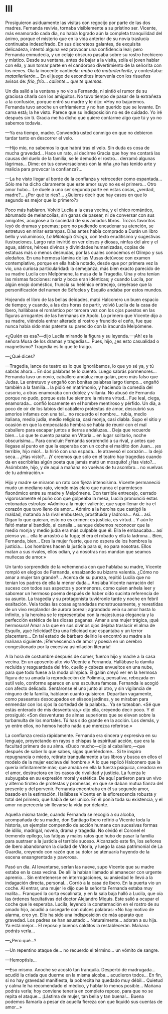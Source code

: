 # III

Prosiguieron asiduamente las visitas con regocijo por parte de las dos madres.
Fernanda revivía, tornaba visiblemente a su prístino ser. Vicente, más
enamorado cada día, no había logrado aún la completa tranquilidad del ánimo,
porque el misterio que en la vida anterior de su novia traslucía continuaba
indescifrado. En sus discreteos galantes, de exquisita delicadeza, intentó
alguna vez provocar una confidencia leal; pero Fernanda enmudecía, y un celaje
obscuro pasaba sobre su rostro hechicero y místico. Desde su ventana, antes de
bajar a la visita, solía el joven hablar con ella, y aun tomar parte en el
candoroso divertimiento de la señorita con los nenes. Oía la inocente
cantinela: *ambo ató matarilerilerite*, y contestaba: *matarilerilerón*...  En
el juego de escondites intervenía con los risueños avisos de: *frío*, *frío*...
*caliente*... *que te quemas*.

Un día salió a la ventana y no vio a Fernanda, ni sintió el rumor de su
graciosa charla con los amiguitos. No tuvo tiempo de pasar de la extrañeza a la
confusión, porque entró su madre y le dijo: «Hoy no bajaremos. Fernanda tuvo
anoche un enfriamiento y no han querido que se levante. En cama está; la he
visto. Parece que su indisposición no es de cuidado. Yo iré después sin ti.
Gracia me ha dicho que quiere contarme algo que tú y yo no sabemos todavía.

—Ya era tiempo, madre. Convendrá usted conmigo en que no debieron tardar tanto
en descorrer el velo.

—Hijo mío, no sabemos lo que habrá tras el velo. Sin duda es cosa de mucha
gravedad... Hace un rato, al decirme Gracia que hoy me contará las causas del
duelo de la familia, se le demudó el rostro... derramó algunas lágrimas...
Dime: en tus conversaciones con la niña ¿no has tenido arte y malicia para
provocar la confianza?...

—La he visto llegar al borde de la confianza y retroceder como espantada...
Sólo me ha dicho claramente que este amor suyo no es el primero... Otro amor
hubo... Le duele a uno ser segunda parte en estas cosas, ¿verdad, madre?...
¿Por qué te ríes?... ¿Quieres decir que hay casos en que lo segundo es mejor
que lo primero?»

Poco más hablaron. Volvió Lucila a la casa vecina, y el chico romántico,
abrumado de melancolías, sin ganas de pasear, ni de conversar con sus amigotes,
acogiose a la sociedad de sus amados libros. Trozos favoritos leyó de dramas
y poemas; pero no pudiendo encadenar su atención, se entretuvo en mirar
estampas. Días antes había comprado a Durán un libro bello y voluminoso, *La
Mitología Griega*, con texto eruditísimo y sugestivas ilustraciones. Largo rato
invirtió en ver dioses y diosas, ninfas del aire y el agua, sátiros, héroes
divinos y divinidades humanizadas, copias de estatuas más o menos desnudas, por
las cuales conocemos el Olimpo y sus aledaños.  En una hermosa lámina de las
Musas detúvose con examen contemplativo, porque en ella había notado, desde que
por primera vez la vio, una curiosa particularidad: la semejanza, más bien
exacto parecido de su madre Lucila con Melpómene, la musa de la Tragedia. Una
y otra tenían las mismas facciones: nariz y boca eran idénticas; y cuando
Lucila, por algún enojo doméstico, fruncía su helénico entrecejo, creyérase que
la personificación del numen de Sófocles y Esquilo andaba por estos mundos.

Hojeando el libro de las bellas deidades, mató Halconero un buen espacio de
tiempo; y cuando, a las dos horas de partir, volvió Lucila de la casa de Ibero,
hallábase el romántico por tercera vez con los ojos puestos en las figuras
arrogantes de las hermanas de Apolo. Lo primero que Vicente dijo a su madre,
viéndola entrar alterado el rostro y fruncido el ceño, fue que nunca había sido
más patente su parecido con la iracunda Melpómene.

«¿Quién es esa?—dijo Lucila mirando la figura y su leyenda.—¡Ah! es la señora
Musa de los dramas y tragedias... Pues, hijo, ¿es esto casualidad o magnetismo?
Tragedia es lo que te traigo.

—¿Qué dices?

—Tragedia, lance de teatro es lo que ignorábamos, lo que yo sé ya, y tú sabrás
ahora... En dos palabras te lo cuento. Luego sabrás pormenores... Fernanda tuvo
un novio, caballero andaluz muy galán, pero más falso que Judas. La entretuvo
y engañó con bonitas palabras largo tiempo... engañó también a la familia... la
pidió en matrimonio, y haciendo la comedia del casorio, a otras enamoraba con
doblez y villanía. No abusó de Fernanda porque no pudo, porque esta fue siempre
la misma virtud... Fue leal, ciega, enamorada...  confió locamente en el hombre
mentiroso y pérfido. Un día, a poco de oír de los labios del caballero
protestas de amor, descubrió sus amoríos infames con una tal... no recuerdo el
nombre... rubia, medio italiana, medio judía, medio religiosa, casi monja, casi
diabla. Supo el sitio y ocasión en que la empecatada hembra se había de reunir
con el mal caballero para escapar juntos a tierras andaluzas... Deja que
recuerde bien... Lo que te cuento pasaba en Vitoria... en lugar solitario,
noche obscurísima... Para concluir: Fernanda sorprendió a su rival, y antes que
llegase al punto en que la esperaba con un coche el maldito don Juan... ¡es
terrible, hijo mío!... la hirió con una espada... le atravesó el corazón... la
dejó seca... ¿Has visto?... ¡Y creemos que sólo en el teatro hay tragedias
cuando da en escribirlas algún poeta que jamás mató un mosquito! ¿Has visto?...
Asómbrate, hijo, y de aquí a mañana no vuelvas de tu asombro... no vuelvas de
tu admiración.»

Hijo y madre se miraron un rato con fijeza intensísima. Vicente permaneció mudo
un mediano rato, viendo más claro que nunca el parentesco fisonómico entre su
madre y Melpómene. Con terrible entrecejo, cerrado vigorosamente el puño con
que golpeaba la mesa, Lucila pronunció estas entonadas estrofas: «Admiro a la
mujer valiente, que supo llenar de ira el corazón que tuvo lleno de amor...
Admiro a la heroína que castigó la maldad, matando a la rival embustera,
prostituida y ladrona... Así... así. Digan lo que quieran, esto no es crimen:
es justicia, es virtud... Y aún le faltó matar al bandido, al canalla...
aunque debemos reconocer que la medio monja y medio judía era más culpable que
él. Ella le embaucaba... así pienso yo... ella le arrastró a la fuga; él era el
robado y ella la ladrona... Bien, Fernanda, bien... Eres la mujer fuerte, que
no espera de los hombres la justicia... Los hombres hacen la justicia para sí,
no para nosotras. Ellos matan a sus rivales, ellos odian, y a nosotras nos
mandan que seamos muñecas de amor.»

Un tanto sorprendido de la vehemencia con que hablaba su madre, Vicente rompió
en elogios de Fernanda, ensalzando su bizarra valentía. ¿Cómo no amar a mujer
tan grande?... Acerca de su pureza, repitió Lucila que no tenían los padres de
ella la menor duda... Ansiaba Vicente narración del suceso con todos sus
aspectos y pormenores, como quien anhela leer y saborear un hermoso poema
después de haber oído sucinta referencia de su asunto. La tragedia y su
protagonista tuviéronle tarde y noche en febril exaltación. Veía todas las
cosas agrandadas monstruosamente, y revestidas de un vivo resplandor de aurora
boreal; agrandado veía su amor hasta lo infinito, y la heroína se le
representaba con la majestuosa elegancia y la perfección estética de las diosas
paganas. Amar a una mujer trágica, ¡qué hermosura! Amar a la que en sus divinos
ojos dejaba traslucir el alma de Esquilo, ¡qué felicidad! Era una felicidad que
espantaba y un terror placentero... En tal estado de bárbaro delirio le
encontró su madre a la mañana siguiente. ¡Efervescencia de amor y poesía en un
cerebro congestionado por la excesiva asimilación literaria!

A la hora de costumbre después de comer, fueron hijo y madre a la casa vecina.
En un aposento alto vio Vicente a Fernanda. Hallábase la damita recluida
y resguardada del frío, cuello y cabeza envueltos en una nube, para que todo
fuese a la moda olímpica. El galán creyó ver en la hermosa figura de su amada
la reproducción de Polimnia, pensativa, rebozada en sutil velo, conforme
aparece en una escultura famosa. Fernanda le acogió con afecto delicado.
Sentáronse el uno junto al otro, y sin vigilancia de ninguno de la familia,
hablaron cuanto quisieron. Departían vagamente, como paseantes desocupados en
elíseos jardines, y se miraban para enmendar con los ojos la cortedad de la
palabra... Ya se tuteaban. «Sé que estás enterado de mis desventuras,» dijo
ella, creyendo decir poco. Y él prosiguió: «Son desventuras de almas superiores
que se elevan sobre la turbamulta de los mortales. Tú has sido grande en la
acción. Los demás, y yo entre ellos, no hemos hecho nada que merezca
referirse.»

La confianza crecía rápidamente. Fernanda era sincera y expresiva en su
lenguaje, proyectando en rayos o chispas la espiritual acción, que era la
facultad primera de su alma. «Dudo mucho—dijo al caballero,—que después de
saber lo que sabes, sigas queriéndome... Si te inspiro repugnancia o miedo,
retírate tranquilamente a tus libros y busca en ellos el modelo de la mujer
esclava del hombre.» A lo que replicó Halconero que la quería infinitamente
más; que amaba en ella la fuerza psíquica, creadora en el amor, destructora en
los casos de rivalidad y justicia. La fuerza le subyugaba en su expresión moral
y estética. De aquí partieron para un vivo y alterno tiroteo de protestas
y promesas, en que se daban mutua fianza del presente y del porvenir.  Fernanda
encontraba en él su segundo amor, basado en la estimación.  Hallábase Vicente
en la eflorescencia robusta y total del primero, que había de ser único. En él
ponía toda su existencia, y el amor no perecería sin llevarse la vida por
delante.

Aquella misma tarde, cuando Fernanda se recogió a su alcoba, acompañada de su
madre, don Santiago Ibero refirió a Vicente toda la historia, un ejemplar
compendio de acción humana con sucesivas formas de idilio, madrigal, novela,
drama y tragedia. No olvidó el Coronel el tremendo epílogo, las fatigas y malos
ratos que hubo de pasar la familia para sustraer a la justicia el terrible
suceso. Alcanzado este fin, los señores de Ibero abandonaron la ciudad de
Vitoria, y luego la casa patrimonial de La Guardia, creyendo con razón que su
dolor se atenuaría huyendo de la escena ensangrentada y pavorosa.

Pasó un día. Al levantarse, serían las nueve, supo Vicente que su madre estaba
en la casa vecina. De allí la habían llamado al amanecer con urgente apremio...
Sin entretenerse en interrogaciones, su ansiedad le llevó a la indagación
directa, personal... Corrió a la casa de Ibero. En la puerta vio un coche. Al
entrar, una mujer le dijo que la señorita Fernanda estaba muy malita...
Franqueó la corta escalinata, y en la sala baja halló a Lucila, que oía las
órdenes facultativas del doctor Alejandro Miquis. Este salió a ocupar el coche
que le esperaba. Lucila, leyendo la consternación en el rostro de su amado
hijo, acudió a sosegarle con dulces palabras: «No hay motivo de alarma, creo
yo. Ello ha sido una indisposición de más aparato que gravedad.  Los padres se
han asustado... Naturalmente... adoran a su hija. Ya está mejor... El reposo
y buenos calditos la restablecerán. Mañana podrás verla...

—¿Pero qué...?

—Un repentino ataque de... no recuerdo el término... un vómito de sangre.

—Hemoptisis...

—Eso mismo. Anoche se acostó tan tranquila. Despertó de madrugada... acudió la
criada que duerme en la misma alcoba... acudieron todos... En fin, si no hay
gravedad manifiesta, la pobrecita ha quedado muy débil... Quietud y calma le ha
recomendado el médico, y hablar lo menos posible... Mañana podrás verla; hoy
conviene tenerla en completo reposo, para que no se repita el ataque...
¡Lástima de mujer, tan bella y tan buena!... Buena podemos llamarla a pesar de
aquella fiereza con que liquidó sus cuentas de amor...»
